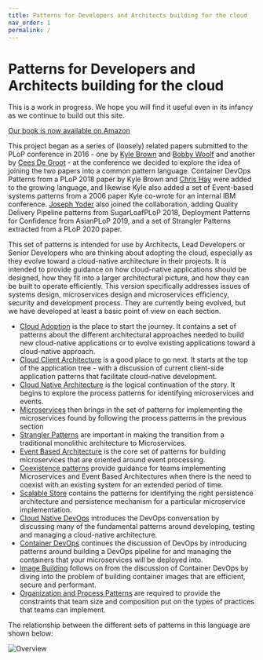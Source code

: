 ```yaml
---
title: Patterns for Developers and Architects building for the cloud
nav_order: 1
permalink: /
---
```

# Patterns for Developers and Architects building for the cloud

This is a work in progress.  We hope you will find it useful even in its infancy as we continue to build out this site.

[Our book is now available on Amazon](https://www.amazon.com/Cloud-Application-Architecture-Patterns-Modernizing/dp/1098116909)

This project began as a series of (loosely) related papers submitted to the PLoP conference in 2016 - one by [Kyle Brown](Kyle-Brown-bio.md) and [Bobby Woolf](Bobby-Woolf-bio.md) and another by [Cees De Groot](Cees-De-Groot-bio.md) - at the conference we decided to explore the idea of joining the two papers into a common pattern language.  Container DevOps Patterns from a PLoP 2018 paper by Kyle Brown and [Chris Hay](Chris-Hay-bio.md) were added to the growing language, and likewise Kyle also added a set of Event-based systems patterns from a 2006 paper Kyle co-wrote for an internal IBM conference. [Joseph Yoder](Joseph-Yoder-bio.md) also joined the collaboration, adding Quality Delivery Pipeline patterns from SugarLoafPLoP 2018, Deployment Patterns for Confidence from AsianPLoP 2019, and a set of Strangler Patterns extracted from a PLoP 2020 paper.

This set of patterns is intended for use by Architects, Lead Developers or Senior Developers who are thinking about adopting the cloud, especially as they evolve toward a cloud-native architecture in their projects.  It is intended to provide guidance on how cloud-native applications should be designed, how they fit into a larger architectural picture, and how they can be built to operate efficiently.  This version specifically addresses issues of systems design, microservices design and microservices efficiency, security and  development process.  They are currently being evolved, but we have developed at least a basic point of view on each section.

+ [Cloud Adoption](Cloud-Adoption/README.md) is the place to start the journey.  It contains a set of patterns about the different architectural approaches needed to build new cloud-native applications or to evolve existing applications toward a cloud-native approach.
+ [Cloud Client Architecture](Cloud-Client-Architecture/README.md) is a good place to go next.  It starts at the top of the application tree - with a discussion of current client-side application patterns that facilitate cloud-native development.
+ [Cloud Native Architecture](Cloud-Native-Architecture/README.md) is the logical continuation of the story. It begins to explore the process patterns for identifying microservices and events.
+ [Microservices](Microservices/README.md) then brings in the set of patterns for implementing the microservices found by following the process patterns in the previous section
+ [Strangler Patterns](Strangler-Patterns/README.md) are important in making the transition from a traditional monolithic architecture to Microservices.
+ [Event Based Architecture](Event-Based-Architecture/README.md) is the core set of patterns for building microservices that are oriented around event processing.
+ [Coexistence patterns](Coexistence-Patterns/README.md) provide guidance for teams implementing Microservices and Event Based Architectures when there is the need to coexist with an existing system for an extended period of time.
+ [Scalable Store](Scalable-Store/README.md) contains the patterns for identifying the right persistence architecture and persistence mechanism for a particular microservice implementation.
+ [Cloud Native DevOps](Cloud-Native-DevOps/README.md) introduces the DevOps conversation by discussing many of the fundamental patterns around developing, testing and managing a cloud-native architecture.
+ [Container DevOps](container-architecture/README.md) continues the discussion of DevOps by introducing patterns around building a DevOps pipeline for and managing the containers that your microservices will be deployed into.
+ [Image Building](container-building/README.md) follows on from the discussion of Container DevOps by diving into the problem of building container images that are efficient, secure and performant.
+ [Organization and Process Patterns](Organization-Process/README.md) are required to provide the constraints that team size and composition put on the types of practices that teams can implement.

The relationship between the different sets of patterns in this language are shown below:


![Overview](/assets/LanguageOverview.png)
